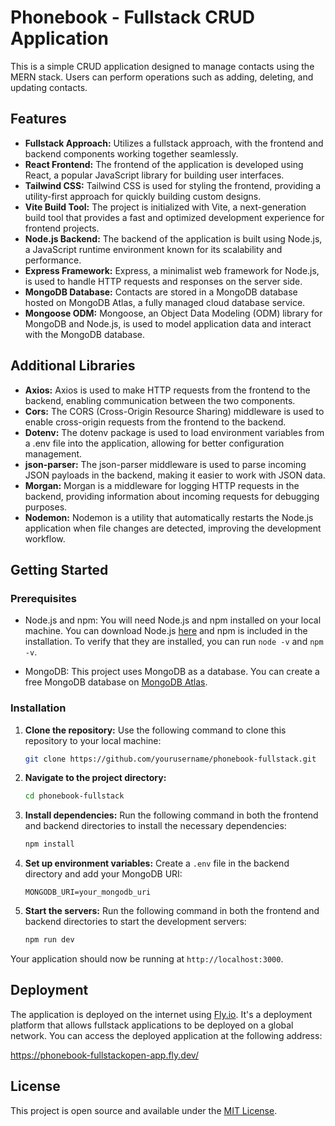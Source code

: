# Phonebook - Fullstack CRUD Application

This is a simple CRUD application designed to manage contacts using the MERN stack. Users can perform operations such as adding, deleting, and updating contacts.

## Features

- **Fullstack Approach:** Utilizes a fullstack approach, with the frontend and backend components working together seamlessly.
- **React Frontend:** The frontend of the application is developed using React, a popular JavaScript library for building user interfaces.
- **Tailwind CSS:** Tailwind CSS is used for styling the frontend, providing a utility-first approach for quickly building custom designs.
- **Vite Build Tool:** The project is initialized with Vite, a next-generation build tool that provides a fast and optimized development experience for frontend projects.
- **Node.js Backend:** The backend of the application is built using Node.js, a JavaScript runtime environment known for its scalability and performance.
- **Express Framework:** Express, a minimalist web framework for Node.js, is used to handle HTTP requests and responses on the server side.
- **MongoDB Database:** Contacts are stored in a MongoDB database hosted on MongoDB Atlas, a fully managed cloud database service.
- **Mongoose ODM:** Mongoose, an Object Data Modeling (ODM) library for MongoDB and Node.js, is used to model application data and interact with the MongoDB database.

## Additional Libraries

- **Axios:** Axios is used to make HTTP requests from the frontend to the backend, enabling communication between the two components.
- **Cors:** The CORS (Cross-Origin Resource Sharing) middleware is used to enable cross-origin requests from the frontend to the backend.
- **Dotenv:** The dotenv package is used to load environment variables from a .env file into the application, allowing for better configuration management.
- **json-parser:** The json-parser middleware is used to parse incoming JSON payloads in the backend, making it easier to work with JSON data.
- **Morgan:** Morgan is a middleware for logging HTTP requests in the backend, providing information about incoming requests for debugging purposes.
- **Nodemon:** Nodemon is a utility that automatically restarts the Node.js application when file changes are detected, improving the development workflow.

## Getting Started

<!-- To run the application locally, follow these steps:

1. Clone this repository to your local machine.
2. Navigate to the project directory.
3. Install dependencies by running npm install in both the frontend and backend directories.
4. Start the frontend and backend servers by running npm run dev in the frontend and backend directories, respectively. -->

### Prerequisites

- Node.js and npm: You will need Node.js and npm installed on your local machine. You can download Node.js [here](https://nodejs.org/en/download/) and npm is included in the installation. To verify that they are installed, you can run `node -v` and `npm -v`.

- MongoDB: This project uses MongoDB as a database. You can create a free MongoDB database on [MongoDB Atlas](https://www.mongodb.com/cloud/atlas).

### Installation

1. **Clone the repository:** Use the following command to clone this repository to your local machine:

   ```bash
   git clone https://github.com/yourusername/phonebook-fullstack.git
   ```

2. **Navigate to the project directory:**

   ```bash
   cd phonebook-fullstack
   ```

3. **Install dependencies:** Run the following command in both the frontend and backend directories to install the necessary dependencies:

   ```bash
   npm install
   ```

4. **Set up environment variables:** Create a `.env` file in the backend directory and add your MongoDB URI:

   ```env
   MONGODB_URI=your_mongodb_uri
   ```

5. **Start the servers:** Run the following command in both the frontend and backend directories to start the development servers:

   ```bash
   npm run dev
   ```

Your application should now be running at `http://localhost:3000`.

## Deployment

The application is deployed on the internet using [Fly.io](https://fly.io/). It's a deployment platform that allows fullstack applications to be deployed on a global network. You can access the deployed application at the following address:

https://phonebook-fullstackopen-app.fly.dev/

## License

This project is open source and available under the [MIT License](LICENSE).
